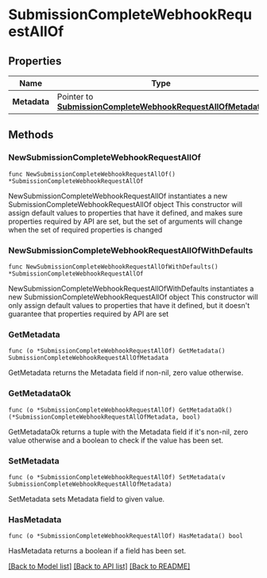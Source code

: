 # SubmissionCompleteWebhookRequestAllOf

## Properties

Name | Type | Description | Notes
------------ | ------------- | ------------- | -------------
**Metadata** | Pointer to [**SubmissionCompleteWebhookRequestAllOfMetadata**](SubmissionCompleteWebhookRequestAllOfMetadata.md) |  | [optional] 

## Methods

### NewSubmissionCompleteWebhookRequestAllOf

`func NewSubmissionCompleteWebhookRequestAllOf() *SubmissionCompleteWebhookRequestAllOf`

NewSubmissionCompleteWebhookRequestAllOf instantiates a new SubmissionCompleteWebhookRequestAllOf object
This constructor will assign default values to properties that have it defined,
and makes sure properties required by API are set, but the set of arguments
will change when the set of required properties is changed

### NewSubmissionCompleteWebhookRequestAllOfWithDefaults

`func NewSubmissionCompleteWebhookRequestAllOfWithDefaults() *SubmissionCompleteWebhookRequestAllOf`

NewSubmissionCompleteWebhookRequestAllOfWithDefaults instantiates a new SubmissionCompleteWebhookRequestAllOf object
This constructor will only assign default values to properties that have it defined,
but it doesn't guarantee that properties required by API are set

### GetMetadata

`func (o *SubmissionCompleteWebhookRequestAllOf) GetMetadata() SubmissionCompleteWebhookRequestAllOfMetadata`

GetMetadata returns the Metadata field if non-nil, zero value otherwise.

### GetMetadataOk

`func (o *SubmissionCompleteWebhookRequestAllOf) GetMetadataOk() (*SubmissionCompleteWebhookRequestAllOfMetadata, bool)`

GetMetadataOk returns a tuple with the Metadata field if it's non-nil, zero value otherwise
and a boolean to check if the value has been set.

### SetMetadata

`func (o *SubmissionCompleteWebhookRequestAllOf) SetMetadata(v SubmissionCompleteWebhookRequestAllOfMetadata)`

SetMetadata sets Metadata field to given value.

### HasMetadata

`func (o *SubmissionCompleteWebhookRequestAllOf) HasMetadata() bool`

HasMetadata returns a boolean if a field has been set.


[[Back to Model list]](../README.md#documentation-for-models) [[Back to API list]](../README.md#documentation-for-api-endpoints) [[Back to README]](../README.md)


